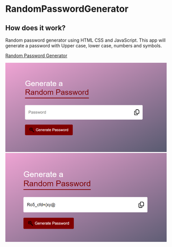 # RandomPasswordGenerator
## How does it work?
Random password generator using HTML CSS and JavaScript. This app will generate a password with Upper case, lower case, numbers and symbols. 

<a href="https://mamartam.github.io/RandomPasswordGenerator/">Random Password Generator</a>

<img src="img/randPassword1.png" alt="howItLooksLike1">
<img src="img/randPassword2.png" alt="howItLooksLike2">
